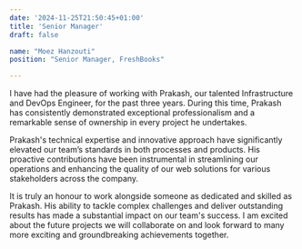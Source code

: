 ```yaml
---
date: '2024-11-25T21:50:45+01:00'
title: 'Senior Manager'
draft: false

name: "Moez Hanzouti"
position: "Senior Manager, FreshBooks"

---
```


I have had the pleasure of working with Prakash, our talented Infrastructure and DevOps Engineer, for the past three years. During this time, Prakash has consistently demonstrated exceptional professionalism and a remarkable sense of ownership in every project he undertakes.

Prakash's technical expertise and innovative approach have significantly elevated our team’s standards in both processes and products. His proactive contributions have been instrumental in streamlining our operations and enhancing the quality of our web solutions for various stakeholders across the company.

It is truly an honour to work alongside someone as dedicated and skilled as Prakash. His ability to tackle complex challenges and deliver outstanding results has made a substantial impact on our team's success. I am excited about the future projects we will collaborate on and look forward to many more exciting and groundbreaking achievements together.